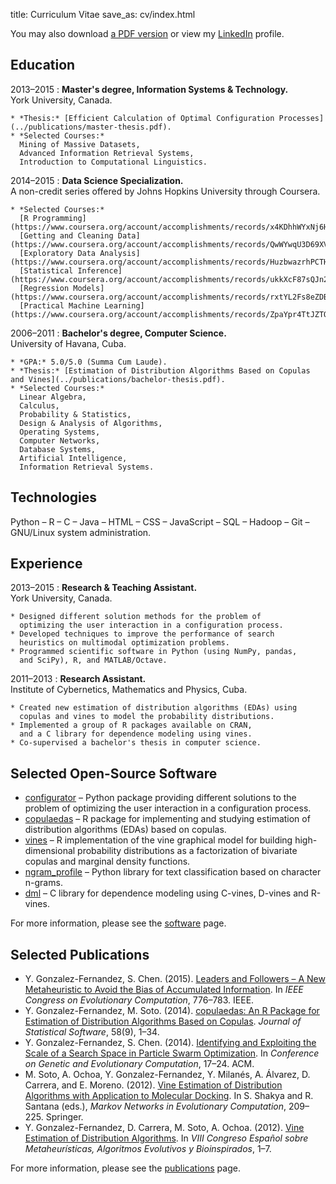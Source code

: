 title: Curriculum Vitae
save_as: cv/index.html

You may also download
[a PDF version]({attach}yasser_gonzalez.pdf "Yasser Gonzalez — Curriculum Vitae")
or view my [LinkedIn](https://linkedin.com/in/yasserglez) profile.

## Education

2013&ndash;2015
:   **Master's degree, Information Systems & Technology.**<br>
    York University, Canada.

    * *Thesis:* [Efficient Calculation of Optimal Configuration Processes](../publications/master-thesis.pdf).
    * *Selected Courses:*
      Mining of Massive Datasets,
      Advanced Information Retrieval Systems,
      Introduction to Computational Linguistics.

2014&ndash;2015
:   **Data Science Specialization.**<br>
    A non-credit series offered by Johns Hopkins University through Coursera.

    * *Selected Courses:*
      [R Programming](https://www.coursera.org/account/accomplishments/records/x4KDhhWYxNj6HG2t),
      [Getting and Cleaning Data](https://www.coursera.org/account/accomplishments/records/QwWYwqU3D69XVpvd),
      [Exploratory Data Analysis](https://www.coursera.org/account/accomplishments/records/HuzbwazrhPCTHMrX),
      [Statistical Inference](https://www.coursera.org/account/accomplishments/records/ukkXcF87sQJn27f3),
      [Regression Models](https://www.coursera.org/account/accomplishments/records/rxtYL2Fs8eZDByKa),
      [Practical Machine Learning](https://www.coursera.org/account/accomplishments/records/ZpaYpr4TtJZTQFY9).

2006&ndash;2011
:   **Bachelor's degree, Computer Science.**<br>
    University of Havana, Cuba.

    * *GPA:* 5.0/5.0 (Summa Cum Laude).
    * *Thesis:* [Estimation of Distribution Algorithms Based on Copulas and Vines](../publications/bachelor-thesis.pdf).
    * *Selected Courses:*
      Linear Algebra,
      Calculus,
      Probability & Statistics,
      Design & Analysis of Algorithms,
      Operating Systems,
      Computer Networks,
      Database Systems,
      Artificial Intelligence,
      Information Retrieval Systems.

## Technologies

Python &ndash;
R &ndash;
C &ndash;
Java &ndash;
HTML &ndash;
CSS &ndash;
JavaScript &ndash;
SQL &ndash;
Hadoop &ndash;
Git &ndash;
GNU/Linux system administration.

## Experience

2013&ndash;2015
:   **Research & Teaching Assistant.**<br>
    York University, Canada.

    * Designed different solution methods for the problem of
      optimizing the user interaction in a configuration process.
    * Developed techniques to improve the performance of search
      heuristics on multimodal optimization problems.
    * Programmed scientific software in Python (using NumPy, pandas,
      and SciPy), R, and MATLAB/Octave.

2011&ndash;2013
:   **Research Assistant.**<br>
    Institute of Cybernetics, Mathematics and Physics, Cuba.

    * Created new estimation of distribution algorithms (EDAs) using
      copulas and vines to model the probability distributions.
    * Implemented a group of R packages available on CRAN,
      and a C library for dependence modeling using vines.
    * Co-supervised a bachelor's thesis in computer science.

## Selected Open-Source Software

* [configurator](https://github.com/yasserglez/configurator) &ndash;
  Python package providing different solutions to the problem of
  optimizing the user interaction in a configuration process.
* [copulaedas](https://github.com/yasserglez/copulaedas)
  &ndash; R package for implementing and studying estimation of
  distribution algorithms (EDAs) based on copulas.
* [vines](https://github.com/yasserglez/vines) &ndash; R implementation
  of the vine graphical model for building high-dimensional
  probability distributions as a factorization of bivariate copulas
  and marginal density functions.
* [ngram_profile](https://github.com/yasserglez/ngram_profile)
  &ndash; Python library for text classification based on character n-grams.
* [dml](https://github.com/yasserglez/dml) &ndash; C library for dependence
  modeling using C-vines, D-vines and R-vines.

For more information, please see the [software](/software/) page.

## Selected Publications

* Y. Gonzalez-Fernandez, S. Chen. (2015).
  [Leaders and Followers &ndash; A New Metaheuristic to Avoid the Bias of Accumulated Information](http://dx.doi.org/10.1109/CEC.2015.7256970).
  In *IEEE Congress on Evolutionary Computation*, 776&ndash;783. IEEE.
* Y. Gonzalez-Fernandez, M. Soto. (2014).
  [copulaedas: An R Package for Estimation of Distribution Algorithms Based on Copulas](http://www.jstatsoft.org/v58/i09/paper).
  *Journal of Statistical Software*, 58(9), 1&ndash;34.
* Y. Gonzalez-Fernandez, S. Chen. (2014).
  [Identifying and Exploiting the Scale of a Search Space in Particle Swarm Optimization](http://doi.acm.org/10.1145/2576768.2598280).
  In *Conference on Genetic and Evolutionary Computation*, 17&ndash;24. ACM.
* M. Soto, A. Ochoa, Y. Gonzalez-Fernandez, Y. Milanés, A. Álvarez, D. Carrera, and E. Moreno. (2012).
  [Vine Estimation of Distribution Algorithms with Application to Molecular Docking](http://link.springer.com/chapter/10.1007/978-3-642-28900-2_13).
  In S. Shakya and R. Santana (eds.), *Markov Networks in Evolutionary Computation*, 209&ndash;225. Springer.
* Y. Gonzalez-Fernandez, D. Carrera, M. Soto, A. Ochoa. (2012).
  [Vine Estimation of Distribution Algorithms](http://simd.albacete.org/maeb2012/papers/paper_99.pdf).
  In *VIII Congreso Español sobre Metaheurísticas, Algoritmos Evolutivos y Bioinspirados*, 1&ndash;7.

For more information, please see the [publications](/publications/) page.
